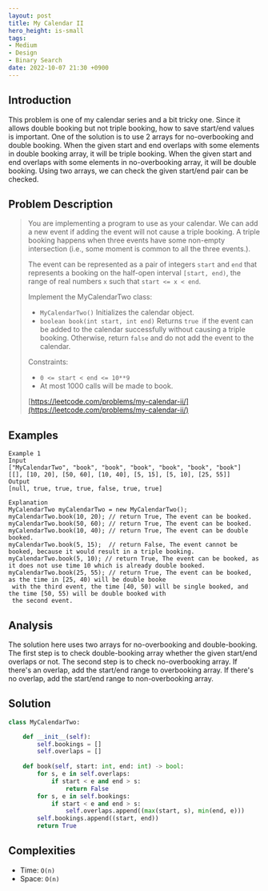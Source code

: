 ```yaml
---
layout: post
title: My Calendar II
hero_height: is-small
tags:
- Medium
- Design
- Binary Search
date: 2022-10-07 21:30 +0900
---
```

## Introduction
This problem is one of my calendar series and a bit tricky one.
Since it allows double booking but not triple booking, how to save start/end values is important.
One of the solution is to use 2 arrays for no-overbooking and double booking.
When the given start and end overlaps with some elements in double booking array, it will be triple booking.
When the given start and end overlaps with some elements in no-overbooking array, it will be double booking.
Using two arrays, we can check the given start/end pair can be checked.

## Problem Description
> You are implementing a program to use as your calendar. We can add a new event if adding the event will
> not cause a triple booking.
> A triple booking happens when three events have some non-empty intersection (i.e., some moment is
> common to all the three events.).
>
> The event can be represented as a pair of integers `start` and `end` that represents a booking on the half-open
> interval `[start, end)`, the range of real numbers `x` such that `start <= x < end`.
>
> Implement the MyCalendarTwo class:
> - `MyCalendarTwo()` Initializes the calendar object.
> - `boolean book(int start, int end)` Returns `true `if the event can be added to the calendar successfully
>    without causing a triple booking. Otherwise, return `false` and do not add the event to the calendar.
>
> Constraints:
> - `0 <= start < end <= 10**9`
> - At most 1000 calls will be made to book.
>
> [https://leetcode.com/problems/my-calendar-ii/](https://leetcode.com/problems/my-calendar-ii/)

## Examples
```
Example 1
Input
["MyCalendarTwo", "book", "book", "book", "book", "book", "book"]
[[], [10, 20], [50, 60], [10, 40], [5, 15], [5, 10], [25, 55]]
Output
[null, true, true, true, false, true, true]

Explanation
MyCalendarTwo myCalendarTwo = new MyCalendarTwo();
myCalendarTwo.book(10, 20); // return True, The event can be booked. 
myCalendarTwo.book(50, 60); // return True, The event can be booked. 
myCalendarTwo.book(10, 40); // return True, The event can be double booked. 
myCalendarTwo.book(5, 15);  // return False, The event cannot be booked, because it would result in a triple booking.
myCalendarTwo.book(5, 10); // return True, The event can be booked, as it does not use time 10 which is already double booked.
myCalendarTwo.book(25, 55); // return True, The event can be booked, as the time in [25, 40) will be double booke
 with the third event, the time [40, 50) will be single booked, and the time [50, 55) will be double booked with
 the second event.
```

## Analysis
The solution here uses two arrays for no-overbooking and double-booking.
The first step is to check double-booking array whether the given start/end overlaps or not.
The second step is to check no-overbooking array.
If there's an overlap, add the start/end range to overbooking array.
If there's no overlap, add the start/end range to non-overbooking array.

## Solution
```python
class MyCalendarTwo:

    def __init__(self):
        self.bookings = []
        self.overlaps = []
        
    def book(self, start: int, end: int) -> bool:
        for s, e in self.overlaps:
            if start < e and end > s:
                return False
        for s, e in self.bookings:
            if start < e and end > s:
                self.overlaps.append((max(start, s), min(end, e)))
        self.bookings.append((start, end))
        return True
```

## Complexities
- Time: `O(n)`
- Space: `O(n)`

